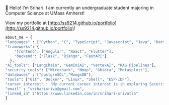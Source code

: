 👋 Hello! I’m Srihari. I am currently an undergraduate student majoring in Computer Science at UMass Amherst!

View my portfolio at [http://ss9214.github.io/portfolio](http://ss9214.github.io/portfolio)!
```py
about_me = {
"languages" : ["Python", "C", "TypeScript", "Javascript", "Java", "Dart"],
"frameworks": {
    "frontend": ["Angular", "React", "Flutter"],
    "backend": ["Flask", "Django", "FastAPI"]
  },
"AI_tools": ["LangChain", "GeminiAI", "VertexAI", "RAG Pipelines"],
"security_tools": ["Wireshark", "Nmap", "Ghidra", "Metasploit"],
"databases" : ["postgreSQL","MongoDB"],
"tools": ["Git", "Docker", "Linux", "Shell", "ESP-IDF"],
"career_interest" : "My current career interest is in exploring Security with a concentration of AI in the medical industry!",
"email" : "sriharisriva@gmail.com",
"linked_in" :"https://www.linkedin.com/in/srihari-srivatsa"
}
```
